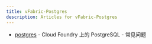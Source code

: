 ```yaml
---
title: vFabric-Postgres
description: Articles for vFabric-Postgres
---
```


* [postgres](/services/postgres/postgres.html) - Cloud Foundry 上的 PostgreSQL - 常见问题
